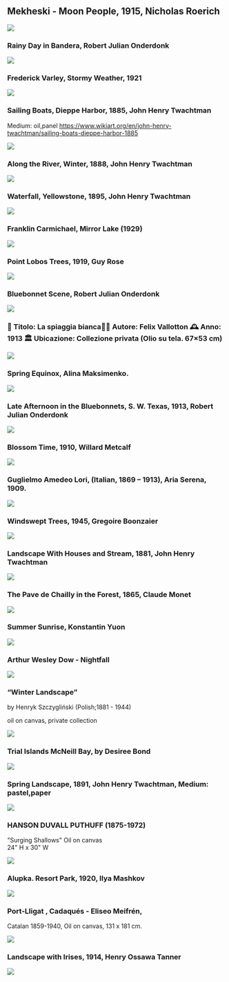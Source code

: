 ## Mekheski - Moon People, 1915, Nicholas Roerich
<img src="https://64.media.tumblr.com/075ed167ddf55fb98e707131bedc3c1d/3aeaa65a63467b72-ff/s400x600/a58bae1e053ff87f62bb329c09e6f827783fe38d.jpg">


### Rainy Day in Bandera, Robert Julian Onderdonk
<img src="https://64.media.tumblr.com/cbc20aa8ab8f95d05c1628586f2697d4/2760a4743cf77931-82/s1280x1920/e0e7e18ad635561f6f9cedc41de933f34f8f79f4.jpg">

### Frederick Varley, Stormy Weather, 1921
<img src="https://64.media.tumblr.com/f6c4b2bbe951f86c7f350385a74d4b45/c6aa69ddbcd39155-72/s640x960/7e2e562ad17b1f996a067930e30b0eff15a60d77.jpg">

### Sailing Boats, Dieppe Harbor, 1885, John Henry Twachtman
Medium: oil,panel
https://www.wikiart.org/en/john-henry-twachtman/sailing-boats-dieppe-harbor-1885

<img src="https://64.media.tumblr.com/60b766cca0966f47e01210b736c41cb7/32c64707e51eae36-ec/s1280x1920/1485fbecebc472374164dfbb541b86881b311a9e.jpg">

### Along the River, Winter, 1888, John Henry Twachtman
<img src="https://64.media.tumblr.com/540a345fc7b799499e0ff2343348764c/ca20745731c578e3-c1/s1280x1920/cd20df481dbf8f1255d6ceb9cd38ed8a5cd43b13.jpg">

### Waterfall, Yellowstone, 1895, John Henry Twachtman
<img src="https://64.media.tumblr.com/5c7d5fe9dbac5dbcc608253662dbdeee/d7e938783eb4aee0-1b/s1280x1920/736ef8326f7e48db34aae6d71612832d06f66f6b.jpg">

### Franklin Carmichael, Mirror Lake (1929)
<img src="https://64.media.tumblr.com/9ae94b2d173fb9f0800b860620b19a18/ac5d6ed223da4f41-11/s640x960/573a5f4e7980432bd2520e079765d169b994678c.jpg">



### Point Lobos Trees, 1919, Guy Rose
<img src="https://64.media.tumblr.com/e06bfd8c73c2a20153224a1a1b178564/044151f596fbc359-f8/s1280x1920/c8103c4e1f1a28e854adc4bd3676b068674ea6cc.jpg">

### Bluebonnet Scene, Robert Julian Onderdonk
<img src="https://64.media.tumblr.com/389bd3f767d8a1028e825855f5802597/e54f2c84b0f621ff-9c/s1280x1920/b39ffeb763dd871cb1bbbf4ef7963c52f228f734.jpg">

### 📜 Titolo: La spiaggia bianca👨‍🎨 Autore: Felix Vallotton 🕰 Anno: 1913 🏛 Ubicazione: Collezione privata (Olio su tela. 67×53 cm)
<img src="https://64.media.tumblr.com/c4409cf24eb8cf8ec052475286159529/7e6f0453c9993c2f-6d/s2048x3072/0fe44db0fba13c2f975e43ee9025872c1e32b962.jpg">


### Spring Equinox, Alina Maksimenko.
<img src="https://64.media.tumblr.com/29e70cdc77d4c8516cc603babf646fdc/78a4731ff0b2e1ce-d8/s1280x1920/ec4ef704a07c90f5034578308f0f8b28de17ad99.jpg">

### Late Afternoon in the Bluebonnets, S. W. Texas, 1913, Robert Julian Onderdonk
<img src="https://64.media.tumblr.com/92cd0224783e7a9a6970b8726a29a917/eb127b646ebbc80f-90/s1280x1920/6558e4115264d7dd8b4191b0dfe87d9a37d0b283.jpg">


### Blossom Time, 1910, Willard Metcalf
<img src="https://64.media.tumblr.com/dc70fd90e80d33dbdf3dfd431a462d4d/f753d7e4bea86314-ac/s1280x1920/c3b50265b2a5c1bb86f6e9e2f26cb69bc768a1e6.jpg">

### Guglielmo Amedeo Lori, (Italian, 1869 – 1913), Aria Serena, 1909.
<img src="https://64.media.tumblr.com/9facb3669306209c88a827a9fe7785f1/560b70b35a2be4af-41/s2048x3072/d036ac236026704993d0256c5c7978a17f363ebe.jpg">

### Windswept Trees, 1945, Gregoire Boonzaier
<img src="https://64.media.tumblr.com/ab17ed5058e103540e47ad63a68e0fa3/0c41c4098cd1d778-c1/s1280x1920/d50ed15336c0b59a13f452e4401e1d2bf39ffb4a.jpg">

### Landscape With Houses and Stream, 1881, John Henry Twachtman
<img src="https://64.media.tumblr.com/6fe6d3a9c2212c2de6be38f4befab773/30a98ffb8e7d231b-64/s1280x1920/54e05d3a75453e085b67ceeb9e3a7915a7b9b8d1.jpg">


### The Pave de Chailly in the Forest, 1865, Claude Monet
<img src="https://64.media.tumblr.com/69a291be212f3ebd0cbdaf427769856a/a4d50d2673e95da4-d2/s1280x1920/3e2ab9ac8976948a8cb3acb6d56aeb29e51ac780.jpg">

### Summer Sunrise, Konstantin Yuon
<img src="https://64.media.tumblr.com/608aaab18d4e659c2b8b4b6a5375190f/0f5f574b424dca84-74/s1280x1920/1404cc356a39d015a1fb43de85d4a5eef8b52f08.jpg">

### Arthur Wesley Dow - Nightfall
<img src="https://64.media.tumblr.com/91e19fde4f95ce7d9103015c95af030c/tumblr_oqoo4aH0dZ1r5djyno1_1280.jpg">


### “Winter Landscape”
by Henryk Szczygliński (Polish;1881 - 1944)

oil on canvas, private collection

<img src="https://64.media.tumblr.com/921e4ccf9908ebe3e04c773d95385678/4d982dda17034981-82/s2048x3072/ba5aa8bc75bf8cedc0ca2f6c966f592ff848b600.jpg">

### Trial Islands McNeill Bay, by Desiree Bond
<img src="https://64.media.tumblr.com/cd4a3d1e803d7baecf9dd984f56ccb2c/82a45a830ae62d2b-f0/s1280x1920/950dabd87d6f51433b6027286cd53004497188f5.jpg">


### Spring Landscape, 1891, John Henry Twachtman, Medium: pastel,paper
<img src="https://64.media.tumblr.com/eaa077559f3347a4abf13db4ad9ea4f8/3250e726168ed455-e7/s1280x1920/aac4a13895a27dfdf7797bcf5c59a4b70a34a575.jpg">


### HANSON DUVALL PUTHUFF (1875-1972)

"Surging Shallows"
Oil on canvas   
24" H x 30" W

<img src="https://64.media.tumblr.com/bbb77fc53fd05e494d632e148b817094/1f23f1b414c3a4c0-29/s1280x1920/cef08fc2ded6eeb2e4130c32c448262c9165a99c.png">

### Alupka. Resort Park, 1920, Ilya Mashkov
<img src="https://64.media.tumblr.com/1b841e1dda80f4330249b29d14ad8daa/2dd01db4441bc11b-03/s1280x1920/3a359ed0783818f350be607e29a88dbb21e7b531.jpg">




### Port-Lligat , Cadaqués   -    Eliseo Meifrén, 
Catalan 1859-1940, 
Oil on canvas, 131 x 181 cm.

<img src="https://64.media.tumblr.com/031911ece890cc1016586091cb33299e/97efbc59b69a3395-9f/s2048x3072/3adb17bc949142552d77522f3ecf19e0f406c812.jpg">

### Landscape with Irises, 1914, Henry Ossawa Tanner
<img src="https://64.media.tumblr.com/915e89ad4e8a6d0ee5161dcb538cc152/73343a4a91438c3c-57/s1280x1920/0288920e211a3adf5917d58f6d9f7d9998dac430.jpg">
